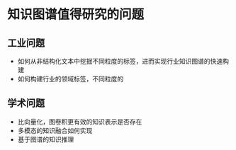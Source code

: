 # 知识图谱值得研究的问题



## 工业问题

- 如何从非结构化文本中挖掘不同粒度的标签，进而实现行业知识图谱的快速构建
- 如何构建行业的领域标签，不同粒度的





## 学术问题

- 比向量化，图卷积更有效的知识表示是否存在
- 多模态的知识融合如何实现
- 基于图谱的知识推理



